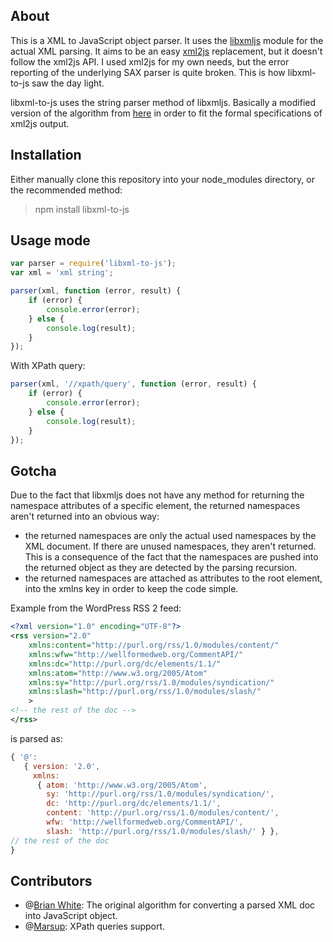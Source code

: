## About

This is a XML to JavaScript object parser. It uses the [libxmljs](https://github.com/polotek/libxmljs) module for the actual XML parsing. It aims to be an easy [xml2js](https://github.com/Leonidas-from-XIV/node-xml2js) replacement, but it doesn't follow the xml2js API. I used xml2js for my own needs, but the error reporting of the underlying SAX parser is quite broken. This is how libxml-to-js saw the day light.

libxml-to-js uses the string parser method of libxmljs. Basically a modified version of the algorithm from [here](http://mscdex.net/code-snippets/) in order to fit the formal specifications of xml2js output.

## Installation

Either manually clone this repository into your node_modules directory, or the recommended method:

> npm install libxml-to-js

## Usage mode

```javascript
var parser = require('libxml-to-js');
var xml = 'xml string';

parser(xml, function (error, result) {
	if (error) {
		console.error(error);
	} else {
		console.log(result);
	}
});
```

With XPath query:

```javascript
parser(xml, '//xpath/query', function (error, result) {
	if (error) {
		console.error(error);
	} else {
		console.log(result);
	}
});
```

## Gotcha

Due to the fact that libxmljs does not have any method for returning the namespace attributes of a specific element, the returned namespaces aren't returned into an obvious way:

 * the returned namespaces are only the actual used namespaces by the XML document. If there are unused namespaces, they aren't returned. This is a consequence of the fact that the namespaces are pushed into the returned object as they are detected by the parsing recursion.
 * the returned namespaces are attached as attributes to the root element, into the xmlns key in order to keep the code simple.

Example from the WordPress RSS 2 feed:

```xml
<?xml version="1.0" encoding="UTF-8"?>
<rss version="2.0"
	xmlns:content="http://purl.org/rss/1.0/modules/content/"
	xmlns:wfw="http://wellformedweb.org/CommentAPI/"
	xmlns:dc="http://purl.org/dc/elements/1.1/"
	xmlns:atom="http://www.w3.org/2005/Atom"
	xmlns:sy="http://purl.org/rss/1.0/modules/syndication/"
	xmlns:slash="http://purl.org/rss/1.0/modules/slash/"
	>
<!-- the rest of the doc -->
</rss>
```

is parsed as:

```javascript
{ '@': 
   { version: '2.0',
     xmlns: 
      { atom: 'http://www.w3.org/2005/Atom',
        sy: 'http://purl.org/rss/1.0/modules/syndication/',
        dc: 'http://purl.org/dc/elements/1.1/',
        content: 'http://purl.org/rss/1.0/modules/content/',
        wfw: 'http://wellformedweb.org/CommentAPI/',
        slash: 'http://purl.org/rss/1.0/modules/slash/' } },
// the rest of the doc
}
```

## Contributors

 * @[Brian White](https://github.com/mscdex): The original algorithm for converting a parsed XML doc into JavaScript object.
 * @[Marsup](https://github.com/Marsup): XPath queries support.
